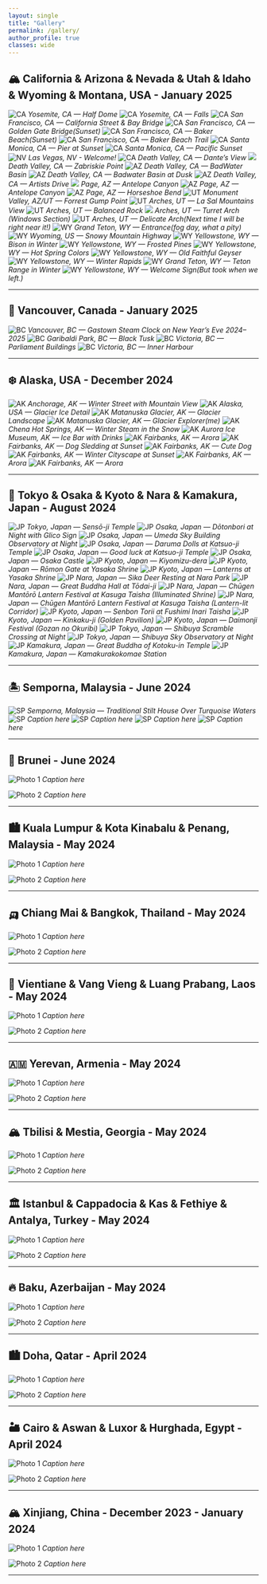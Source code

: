 ```yaml
---
layout: single
title: "Gallery"
permalink: /gallery/
author_profile: true
classes: wide
---
```

## 🏔️ California & Arizona & Nevada & Utah & Idaho & Wyoming & Montana, USA - January 2025

![CA](/images/gallery/jan2025us/4B4A2030.jpg)
*Yosemite, CA — Half Dome*
![CA](/images/gallery/jan2025us/4B4A2156.JPG)
*Yosemite, CA — Falls*
![CA](/images/gallery/jan2025us/4B4A2258.jpg)
*San Francisco, CA — California Street & Bay Bridge*
![CA](/images/gallery/jan2025us/4B4A2735.JPG)
*San Francisco, CA — Golden Gate Bridge(Sunset)*
![CA](/images/gallery/jan2025us/4B4A2741.JPG)
*San Francisco, CA — Baker Beach(Sunset)*
![CA](/images/gallery/jan2025us/4B4A3228.JPG)
*San Francisco, CA — Baker Beach Trail*
![CA](/images/gallery/jan2025us/4B4A3356.JPG)
*Santa Monica, CA — Pier at Sunset*
![CA](/images/gallery/jan2025us/4B4A3366.JPG)
*Santa Monica, CA — Pacific Sunset*
![NV](/images/gallery/jan2025us/4B4A3401.JPG)
*Las Vegas, NV - Welcome!*
![CA](/images/gallery/jan2025us/4B4A3439.JPG)
*Death Valley, CA — Dante’s View*
![](/images/gallery/jan2025us/4B4A3456.JPG)
*Death Valley, CA — Zabriskie Point*
![AZ](/images/gallery/jan2025us/4B4A3523.JPG)
*Death Valley, CA — BadWater Basin*
![AZ](/images/gallery/jan2025us/4B4A3667.JPG)
*Death Valley, CA — Badwater Basin at Dusk*
![AZ](/images/gallery/jan2025us/4B4A3690.JPG)
*Death Valley, CA — Artists Drive*
![](/images/gallery/jan2025us/4B4A3749.JPG)
*Page, AZ — Antelope Canyon*
![AZ](/images/gallery/jan2025us/4B4A3750.JPG)
*Page, AZ — Antelope Canyon*
![AZ](/images/gallery/jan2025us/4B4A3870.JPG)
*Page, AZ — Horseshoe Bend*
![UT](/images/gallery/jan2025us/4B4A3882.JPG)
*Monument Valley, AZ/UT — Forrest Gump Point*
![UT](/images/gallery/jan2025us/4B4A3907.JPG)
*Arches, UT — La Sal Mountains View*
![UT](/images/gallery/jan2025us/4B4A3940.JPG)
*Arches, UT — Balanced Rock*
![](/images/gallery/jan2025us/4B4A3951.JPG)
*Arches, UT — Turret Arch (Windows Section)*
![UT](/images/gallery/jan2025us/4B4A3958.JPG)
*Arches, UT — Delicate Arch(Next time I will be right near it!)*
![WY](/images/gallery/jan2025us/4B4A4035.JPG)
*Grand Teton, WY — Entrance(fog day, what a pity)*
![WY](/images/gallery/jan2025us/4B4A4044.JPG)
*Wyoming, US — Snowy Mountain Highway*
![WY](/images/gallery/jan2025us/4B4A4053.JPG)
*Yellowstone, WY — Bison in Winter*
![WY](/images/gallery/jan2025us/4B4A4084.JPG)
*Yellowstone, WY — Frosted Pines*
![WY](/images/gallery/jan2025us/4B4A4136.JPG)
*Yellowstone, WY — Hot Spring Colors*
![WY](/images/gallery/jan2025us/4B4A4148.JPG)
*Yellowstone, WY — Old Faithful Geyser*
![WY](/images/gallery/jan2025us/4B4A4317.JPG)
*Yellowstone, WY — Winter Rapids*
![WY](/images/gallery/jan2025us/4B4A4334.JPG)
*Grand Teton, WY — Teton Range in Winter*
![WY](/images/gallery/jan2025us/IMG_7152.JPG)
*Yellowstone, WY — Welcome Sign(But took when we left.)*

---

## 🍁 Vancouver, Canada - January 2025

![BC](/images/gallery/ca-jan2025/4B4A1593.JPG)
*Vancouver, BC — Gastown Steam Clock on New Year’s Eve 2024–2025*
![BC](/images/gallery/ca-jan2025/4B4A1593.JPG)
*Garibaldi Park, BC — Black Tusk*
![BC](/images/gallery/ca-jan2025/4B4A1864.JPG)
*Victoria, BC — Parliament Buildings*
![BC](/images/gallery/ca-jan2025/4B4A1880.JPG)
*Victoria, BC — Inner Harbour*

---

## ❄️ Alaska, USA - December 2024

![AK](/images/gallery/alaska-dec2024/IMG_3042.JPG)
*Anchorage, AK — Winter Street with Mountain View*
![AK](/images/gallery/alaska-dec2024/IMG_3221.JPG)
*Alaska, USA — Glacier Ice Detail*
![AK](/images/gallery/alaska-dec2024/IMG_3258.JPG)
*Matanuska Glacier, AK — Glacier Landscape*
![AK](/images/gallery/alaska-dec2024/IMG_3293.JPG)
*Matanuska Glacier, AK — Glacier Explorer(me)*
![AK](/images/gallery/alaska-dec2024/IMG_3527.JPG)
*Chena Hot Springs, AK — Winter Steam in the Snow*
![AK](/images/gallery/alaska-dec2024/IMG_3575.JPG)
*Aurora Ice Museum, AK — Ice Bar with Drinks*
![AK](/images/gallery/alaska-dec2024/IMG_3704.JPG)
*Fairbanks, AK — Arora*
![AK](/images/gallery/alaska-dec2024/IMG_3736.jpg)
*Fairbanks, AK — Dog Sledding at Sunset*
![AK](/images/gallery/alaska-dec2024/IMG_3750.JPG)
*Fairbanks, AK — Cute Dog*
![AK](/images/gallery/alaska-dec2024/4B4A1553.JPG)
*Fairbanks, AK — Winter Cityscape at Sunset*
![AK](/images/gallery/alaska-dec2024/IMG_3930.JPG)
*Fairbanks, AK — Arora*
![AK](/images/gallery/alaska-dec2024/IMG_3934.JPG)
*Fairbanks, AK — Arora*

---

## 🗾 Tokyo & Osaka & Kyoto & Nara & Kamakura, Japan - August 2024

![JP](/images/gallery/japan-aug2024/IMG_8893.JPG)
*Tokyo, Japan — Sensō-ji Temple*
![JP](/images/gallery/japan-aug2024/IMG_8967.JPG)
*Osaka, Japan — Dōtonbori at Night with Glico Sign*
![JP](/images/gallery/japan-aug2024/IMG_9029.JPG)
*Osaka, Japan — Umeda Sky Building Observatory at Night*
![JP](/images/gallery/japan-aug2024/IMG_9070.JPG)
*Osaka, Japan — Daruma Dolls at Katsuo-ji Temple*
![JP](/images/gallery/japan-aug2024/IMG_9093.JPG)
*Osaka, Japan — Good luck at Katsuo-ji Temple*
![JP](/images/gallery/japan-aug2024/IMG_9104.JPG)
*Osaka, Japan — Osaka Castle*
![JP](/images/gallery/japan-aug2024/IMG_9156.JPG)
*Kyoto, Japan — Kiyomizu-dera*
![JP](/images/gallery/japan-aug2024/IMG_9187.JPG)
*Kyoto, Japan — Rōmon Gate at Yasaka Shrine*
![JP](/images/gallery/japan-aug2024/IMG_9219.JPG)
*Kyoto, Japan — Lanterns at Yasaka Shrine*
![JP](/images/gallery/japan-aug2024/IMG_9259.JPG)
*Nara, Japan — Sika Deer Resting at Nara Park*
![JP](/images/gallery/japan-aug2024/IMG_9305.JPG)
*Nara, Japan — Great Buddha Hall at Tōdai-ji*
![JP](/images/gallery/japan-aug2024/IMG_9375.JPG)
*Nara, Japan — Chūgen Mantōrō Lantern Festival at Kasuga Taisha (Illuminated Shrine)*
![JP](/images/gallery/japan-aug2024/IMG_9409.JPG)
*Nara, Japan — Chūgen Mantōrō Lantern Festival at Kasuga Taisha (Lantern-lit Corridor)*
![JP](/images/gallery/japan-aug2024/IMG_9501.JPG)
*Kyoto, Japan — Senbon Torii at Fushimi Inari Taisha*
![JP](/images/gallery/japan-aug2024/IMG_9549.JPG)
*Kyoto, Japan — Kinkaku-ji (Golden Pavilion)*
![JP](/images/gallery/japan-aug2024/IMG_9599.JPG)
*Kyoto, Japan — Daimonji Festival (Gozan no Okuribi)*
![JP](/images/gallery/japan-aug2024/IMG_9647.JPG)
*Tokyo, Japan — Shibuya Scramble Crossing at Night*
![JP](/images/gallery/japan-aug2024/IMG_9695.JPG)
*Tokyo, Japan — Shibuya Sky Observatory at Night*
![JP](/images/gallery/japan-aug2024/IMG_9746.JPG)
*Kamakura, Japan — Great Buddha of Kotoku-in Temple*
![JP](/images/gallery/japan-aug2024/IMG_9802.JPG)
*Kamakura, Japan — Kamakurakokomae Station*

---

## 🏝️ Semporna, Malaysia - June 2024

![SP](/images/gallery/semporna-june2024/IMG_6855.JPG)
*Semporna, Malaysia — Traditional Stilt House Over Turquoise Waters*
![SP](/images/gallery/semporna-june2024/IMG_3379.HEIC)
*Caption here*
![SP](/images/gallery/semporna-june2024/IMG_6855.JPG)
*Caption here*
![SP](/images/gallery/semporna-june2024/IMG_6855.JPG)
*Caption here*
![SP](/images/gallery/semporna-june2024/IMG_6855.JPG)
*Caption here*


---

## 🕌 Brunei - June 2024

![Photo 1](/assets/images/gallery/2024-06-brunei/photo1.jpg)
*Caption here*

![Photo 2](/assets/images/gallery/2024-06-brunei/photo2.jpg)
*Caption here*

---

## 🏙️ Kuala Lumpur & Kota Kinabalu & Penang, Malaysia - May 2024

![Photo 1](/assets/images/gallery/2024-05-malaysia/photo1.jpg)
*Caption here*

![Photo 2](/assets/images/gallery/2024-05-malaysia/photo2.jpg)
*Caption here*

---

## 🛺 Chiang Mai & Bangkok, Thailand - May 2024

![Photo 1](/assets/images/gallery/2024-05-thailand/photo1.jpg)
*Caption here*

![Photo 2](/assets/images/gallery/2024-05-thailand/photo2.jpg)
*Caption here*

---

## 🐘 Vientiane & Vang Vieng & Luang Prabang, Laos - May 2024

![Photo 1](/assets/images/gallery/2024-05-laos/photo1.jpg)
*Caption here*

![Photo 2](/assets/images/gallery/2024-05-laos/photo2.jpg)
*Caption here*

---

## 🇦🇲 Yerevan, Armenia - May 2024

![Photo 1](/assets/images/gallery/2024-05-armenia/photo1.jpg)
*Caption here*

![Photo 2](/assets/images/gallery/2024-05-armenia/photo2.jpg)
*Caption here*

---

## 🏔️ Tbilisi & Mestia, Georgia - May 2024

![Photo 1](/assets/images/gallery/2024-05-georgia/photo1.jpg)
*Caption here*

![Photo 2](/assets/images/gallery/2024-05-georgia/photo2.jpg)
*Caption here*

---

## 🏛️ Istanbul & Cappadocia & Kas & Fethiye & Antalya, Turkey - May 2024

![Photo 1](/assets/images/gallery/2024-05-turkey/photo1.jpg)
*Caption here*

![Photo 2](/assets/images/gallery/2024-05-turkey/photo2.jpg)
*Caption here*

---

## 🔥 Baku, Azerbaijan - May 2024

![Photo 1](/assets/images/gallery/2024-05-azerbaijan/photo1.jpg)
*Caption here*

![Photo 2](/assets/images/gallery/2024-05-azerbaijan/photo2.jpg)
*Caption here*

---

## 🏙️ Doha, Qatar - April 2024

![Photo 1](/assets/images/gallery/2024-04-qatar/photo1.jpg)
*Caption here*

![Photo 2](/assets/images/gallery/2024-04-qatar/photo2.jpg)
*Caption here*

---

## 🏜️ Cairo & Aswan & Luxor & Hurghada, Egypt - April 2024

![Photo 1](/assets/images/gallery/2024-04-egypt/photo1.jpg)
*Caption here*

![Photo 2](/assets/images/gallery/2024-04-egypt/photo2.jpg)
*Caption here*

---

## 🏔️ Xinjiang, China - December 2023 - January 2024

![Photo 1](/assets/images/gallery/2023-12-xinjiang/photo1.jpg)
*Caption here*

![Photo 2](/assets/images/gallery/2023-12-xinjiang/photo2.jpg)
*Caption here*

---
